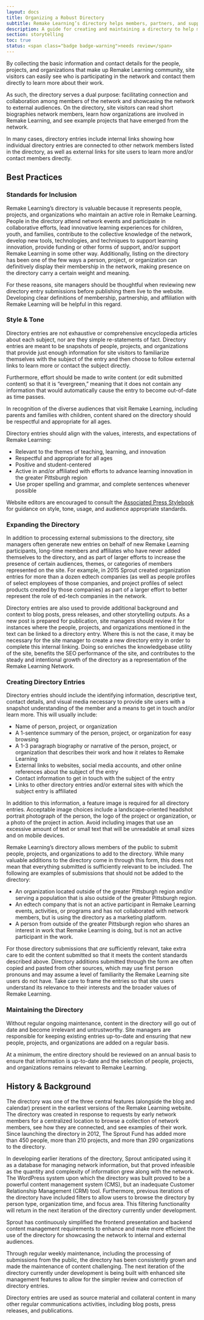 ```yaml
---
layout: docs
title: Organizing a Robust Directory
subtitle: Remake Learning’s directory helps members, partners, and supporters see themselves as part of a larger whole.
description: A guide for creating and maintaining a directory to help members, partners, and supporters see themselves as part of a larger whole. Provides a description of the value of a directory of people, projects, and organizations, a historical account of the content strategy used to date, and instructional guidance for creating high-quality directory entries and maintaining those entries over time. Useful for anyone who is managing and adding content to a directory.
section: storytelling
toc: true
status: <span class="badge badge-warning">needs review</span>
---
```


By collecting the basic information and contact details for the people, projects, and organizations that make up Remake Learning community, site visitors can easily see who is participating in the network and contact them directly to learn more about their work.

As such, the directory serves a dual purpose: facilitating connection and collaboration among members of the network and showcasing the network to external audiences. On the directory, site visitors can read short biographies network members, learn how organizations are involved in Remake Learning, and see example projects that have emerged from the network.

In many cases, directory entries include internal links showing how individual directory entries are connected to other network members listed in the directory, as well as external links for site users to learn more and/or contact members directly.  

## Best Practices

### Standards for Inclusion

Remake Learning’s directory is valuable because it represents people, projects, and organizations who maintain an active role in Remake Learning. People in the directory attend network events and participate in collaborative efforts, lead innovative learning experiences for children, youth, and families, contribute to the collective knowledge of the network, develop new tools, technologies, and techniques to support learning innovation, provide funding or other forms of support, and/or support Remake Learning in some other way. Additionally, listing on the directory has been one of the few ways a person, project, or organization can definitively display their membership in the network, making presence on the directory carry a certain weight and meaning.

For these reasons, site managers should be thoughtful when reviewing new directory entry submissions before publishing them live to the website. Developing clear definitions of membership, partnership, and affiliation with Remake Learning will be helpful in this regard.

### Style & Tone

Directory entries are not exhaustive or comprehensive encyclopedia articles about each subject, nor are they simple re-statements of fact. Directory entries are meant to be snapshots of people, projects, and organizations that provide just enough information for site visitors to familiarize themselves with the subject of the entry and then choose to follow external links to learn more or contact the subject directly.

Furthermore, effort should be made to write content (or edit submitted content) so that it is “evergreen,” meaning that it does not contain any information that would automatically cause the entry to become out-of-date as time passes.

In recognition of the diverse audiences that visit Remake Learning, including parents and families with children, content shared on the directory should be respectful and appropriate for all ages.

Directory entries should align with the values, interests, and expectations of Remake Learning:

* Relevant to the themes of teaching, learning, and innovation
* Respectful and appropriate for all ages
* Positive and student-centered
* Active in and/or affiliated with efforts to advance learning innovation in the greater Pittsburgh region
* Use proper spelling and grammar, and complete sentences whenever possible

Website editors are encouraged to consult the [Associated Press Stylebook](https://www.apstylebook.com/) for guidance on style, tone, usage, and audience appropriate standards.

### Expanding the Directory

In addition to processing external submissions to the directory, site managers often generate new entries on behalf of new Remake Learning participants, long-time members and affiliates who have never added themselves to the directory, and as part of larger efforts to increase the presence of certain audiences, themes, or categories of members represented on the site. For example, in 2015 Sprout created organization entries for more than a dozen edtech companies (as well as people profiles of select employees of those companies, and project profiles of select products created by those companies) as part of a larger effort to better represent the role of ed-tech companies in the network.

Directory entries are also used to provide additional background and context to blog posts, press releases, and other storytelling outputs. As a new post is prepared for publication, site managers should review it for instances where the people, projects, and organizations mentioned in the text can be linked to a directory entry. Where this is not the case, it may be necessary for the site manager to create a new directory entry in order to complete this internal linking. Doing so enriches the knowledgebase utility of the site, benefits the SEO performance of the site, and contributes to the steady and intentional growth of the directory as a representation of the Remake Learning Network.

### Creating Directory Entries

Directory entries should include the identifying information, descriptive text, contact details, and visual media necessary to provide site users with a snapshot understanding of the member and a means to get in touch and/or learn more. This will usually include:

* Name of person, project, or organization
* A 1-sentence summary of the person, project, or organization for easy browsing
* A 1-3 paragraph biography or narrative of the person, project, or organization that describes their work and how it relates to Remake Learning
* External links to websites, social media accounts, and other online references about the subject of the entry
* Contact information to get in touch with the subject of the entry
* Links to other directory entries and/or external sites with which the subject entry is affiliated

In addition to this information, a feature image is required for all directory entries.  Acceptable image choices include a landscape-oriented headshot portrait photograph of the person, the logo of the project or organization, or a photo of the project in action. Avoid including images that use an excessive amount of text or small text that will be unreadable at small sizes and on mobile devices.

Remake Learning’s directory allows members of the public to submit people, projects, and organizations to add to the directory. While many valuable additions to the directory come in through this form, this does not mean that everything submitted is sufficiently relevant to be included. The following are examples of submissions that should not be added to the directory:

* An organization located outside of the greater Pittsburgh region and/or serving a population that is also outside of the greater Pittsburgh region.
* An edtech company that is not an active participant in Remake Learning events, activities, or programs and has not collaborated with network members, but is using the directory as a marketing platform.
* A person from outside of the greater Pittsburgh region who shares an interest in work that Remake Learning is doing, but is not an active participant in the work.

For those directory submissions that _are_ sufficiently relevant, take extra care to edit the content submitted so that it meets the content standards described above. Directory additions submitted through the form are often copied and pasted from other sources, which may use first person pronouns and may assume a level of familiarity the Remake Learning site users do not have. Take care to frame the entries so that site users understand its relevance to their interests and the broader values of Remake Learning.

### Maintaining the Directory
Without regular ongoing maintenance, content in the directory will go out of date and become irrelevant and untrustworthy. Site managers are responsible for keeping existing entries up-to-date and ensuring that new people, projects, and organizations are added on a regular basis.

At a minimum, the entire directory should be reviewed on an annual basis to ensure that information is up-to-date and the selection of people, projects, and organizations remains relevant to Remake Learning.

## History & Background

The directory was one of the three central features (alongside the blog and calendar) present in the earliest versions of the Remake Learning website. The directory was created in response to requests by early network members for a centralized location to browse a collection of network members, see how they are connected, and see examples of their work. Since launching the directory in 2012, The Sprout Fund has added more than 450 people, more than 210 projects, and more than 290 organizations to the directory.

In developing earlier iterations of the directory, Sprout anticipated using it as a database for managing network information, but that proved infeasible as the quantity and complexity of information grew along with the network. The WordPress system upon which the directory was built proved to be a powerful content management system (CMS), but an inadequate Customer Relationship Management (CRM) tool. Furthermore, previous iterations of the directory have included filters to allow users to browse the directory by person type, organization time, and focus area. This filtering functionality will return in the next iteration of the directory currently under development.

Sprout has continuously simplified the frontend presentation and backend content management requirements to enhance and make more efficient the use of the directory for showcasing the network to internal and external audiences.

Through regular weekly maintenance, including the processing of submissions from the public, the directory has been consistently grown and made the maintenance of content challenging. The next iteration of the directory currently under development is being built with enhanced site management features to allow for the simpler review and correction of directory entries.

Directory entries are used as source material and collateral content in many other regular communications activities, including blog posts, press releases, and publications.
